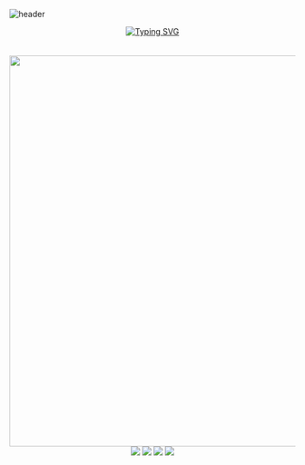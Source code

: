 ![header](https://capsule-render.vercel.app/api?type=waving&color=gradient&customColorList=10,11&height=300&section=header&text=yakcom&fontSize=80&fontAlignY=35&descAlignY=55&animation=fadeIn&desc=Ilya%20Miller&fontColor=c9d1d9)

<p align="center">
  <a href="https://git.io/typing-svg"><img src="https://readme-typing-svg.herokuapp.com?font=Fira+Code&size=35&duration=3000&pause=10000&color=A67635&center=true&vCenter=true&width=1000&lines=Welcome+to+my+GitHub+profile" alt="Typing SVG" /></a>
  <br><br><br>
  <img width="690"  src="http://github-profile-summary-cards.vercel.app/api/cards/profile-details?username=yakcom&theme=github_dark" />
  <br>
  <img src="http://github-profile-summary-cards.vercel.app/api/cards/repos-per-language?username=vn7n24fzkq&theme=github_dark" />
  <img src="http://github-profile-summary-cards.vercel.app/api/cards/most-commit-language?username=vn7n24fzkq&theme=github_dark" />
  <img src="http://github-profile-summary-cards.vercel.app/api/cards/stats?username=vn7n24fzkq&theme=github_dark" />
  <img src="http://github-profile-summary-cards.vercel.app/api/cards/productive-time?username=vn7n24fzkq&theme=github_dark&utcOffset=8" />
</p>





